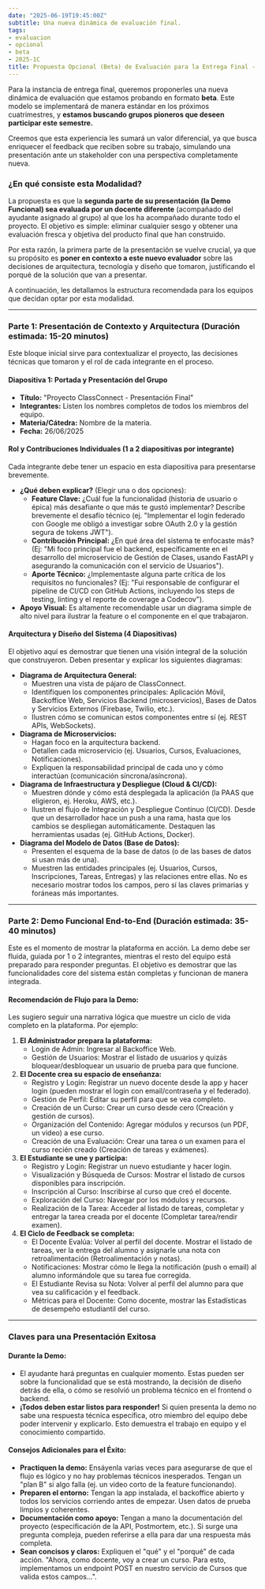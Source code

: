 ```yaml
---
date: "2025-06-19T19:45:00Z"
subtitle: Una nueva dinámica de evaluación final.
tags:
- evaluacion
- opcional
- beta
- 2025-1C
title: Propuesta Opcional (Beta) de Evaluación para la Entrega Final - 1C 2025
---
```


Para la instancia de entrega final, queremos proponerles una nueva dinámica de evaluación que estamos probando en formato **beta**. Este modelo se implementará de manera estándar en los próximos cuatrimestres, y **estamos buscando grupos pioneros que deseen participar este semestre.**

Creemos que esta experiencia les sumará un valor diferencial, ya que busca enriquecer el feedback que reciben sobre su trabajo, simulando una presentación ante un stakeholder con una perspectiva completamente nueva.

### ¿En qué consiste esta Modalidad?

La propuesta es que la **segunda parte de su presentación (la Demo Funcional) sea evaluada por un docente diferente** (acompañado del ayudante asignado al grupo) al que los ha acompañado durante todo el proyecto. El objetivo es simple: eliminar cualquier sesgo y obtener una evaluación fresca y objetiva del producto final que han construido.

Por esta razón, la primera parte de la presentación se vuelve crucial, ya que su propósito es **poner en contexto a este nuevo evaluador** sobre las decisiones de arquitectura, tecnología y diseño que tomaron, justificando el porqué de la solución que van a presentar.

A continuación, les detallamos la estructura recomendada para los equipos que decidan optar por esta modalidad.

---

### **Parte 1: Presentación de Contexto y Arquitectura (Duración estimada: 15-20 minutos)**

Este bloque inicial sirve para contextualizar el proyecto, las decisiones técnicas que tomaron y el rol de cada integrante en el proceso.

#### **Diapositiva 1: Portada y Presentación del Grupo**
* **Título:** "Proyecto ClassConnect - Presentación Final"
* **Integrantes:** Listen los nombres completos de todos los miembros del equipo.
* **Materia/Cátedra:** Nombre de la materia.
* **Fecha:** 26/06/2025

#### **Rol y Contribuciones Individuales (1 a 2 diapositivas por integrante)**
Cada integrante debe tener un espacio en esta diapositiva para presentarse brevemente.
* **¿Qué deben explicar?** (Elegir una o dos opciones):
    * **Feature Clave:** ¿Cuál fue la funcionalidad (historia de usuario o épica) más desafiante o que más te gustó implementar? Describe brevemente el desafío técnico (ej. "Implementar el login federado con Google me obligó a investigar sobre OAuth 2.0 y la gestión segura de tokens JWT").
    * **Contribución Principal:** ¿En qué área del sistema te enfocaste más? (Ej: "Mi foco principal fue el backend, específicamente en el desarrollo del microservicio de Gestión de Clases, usando FastAPI y asegurando la comunicación con el servicio de Usuarios").
    * **Aporte Técnico:** ¿Implementaste alguna parte crítica de los requisitos no funcionales? (Ej: "Fui responsable de configurar el pipeline de CI/CD con GitHub Actions, incluyendo los steps de testing, linting y el reporte de coverage a Codecov").
* **Apoyo Visual:** Es altamente recomendable usar un diagrama simple de alto nivel para ilustrar la feature o el componente en el que trabajaron.

#### **Arquitectura y Diseño del Sistema (4 Diapositivas)**
El objetivo aquí es demostrar que tienen una visión integral de la solución que construyeron. Deben presentar y explicar los siguientes diagramas:
* **Diagrama de Arquitectura General:**
    * Muestren una vista de pájaro de ClassConnect.
    * Identifiquen los componentes principales: Aplicación Móvil, Backoffice Web, Servicios Backend (microservicios), Bases de Datos y Servicios Externos (Firebase, Twilio, etc.).
    * Ilustren cómo se comunican estos componentes entre sí (ej. REST APIs, WebSockets).
* **Diagrama de Microservicios:**
    * Hagan foco en la arquitectura backend.
    * Detallen cada microservicio (ej. Usuarios, Cursos, Evaluaciones, Notificaciones).
    * Expliquen la responsabilidad principal de cada uno y cómo interactúan (comunicación síncrona/asíncrona).
* **Diagrama de Infraestructura y Despliegue (Cloud & CI/CD):**
    * Muestren dónde y cómo está desplegada la aplicación (la PAAS que eligieron, ej. Heroku, AWS, etc.).
    * Ilustren el flujo de Integración y Despliegue Continuo (CI/CD). Desde que un desarrollador hace un push a una rama, hasta que los cambios se despliegan automáticamente. Destaquen las herramientas usadas (ej. GitHub Actions, Docker).
* **Diagrama del Modelo de Datos (Base de Datos):**
    * Presenten el esquema de la base de datos (o de las bases de datos si usan más de una).
    * Muestren las entidades principales (ej. Usuarios, Cursos, Inscripciones, Tareas, Entregas) y las relaciones entre ellas. No es necesario mostrar todos los campos, pero sí las claves primarias y foráneas más importantes.

---

### **Parte 2: Demo Funcional End-to-End (Duración estimada: 35-40 minutos)**

Este es el momento de mostrar la plataforma en acción. La demo debe ser fluida, guiada por 1 o 2 integrantes, mientras el resto del equipo está preparado para responder preguntas. El objetivo es demostrar que las funcionalidades core del sistema están completas y funcionan de manera integrada.

#### **Recomendación de Flujo para la Demo:**
Les sugiero seguir una narrativa lógica que muestre un ciclo de vida completo en la plataforma. Por ejemplo:

1.  **El Administrador prepara la plataforma:**
    * Login de Admin: Ingresar al Backoffice Web.
    * Gestión de Usuarios: Mostrar el listado de usuarios y quizás bloquear/desbloquear un usuario de prueba para que funcione.
2.  **El Docente crea su espacio de enseñanza:**
    * Registro y Login: Registrar un nuevo docente desde la app y hacer login (pueden mostrar el login con email/contraseña y el federado).
    * Gestión de Perfil: Editar su perfil para que se vea completo.
    * Creación de un Curso: Crear un curso desde cero (Creación y gestión de cursos).
    * Organización del Contenido: Agregar módulos y recursos (un PDF, un video) a ese curso.
    * Creación de una Evaluación: Crear una tarea o un examen para el curso recién creado (Creación de tareas y exámenes).
3.  **El Estudiante se une y participa:**
    * Registro y Login: Registrar un nuevo estudiante y hacer login.
    * Visualización y Búsqueda de Cursos: Mostrar el listado de cursos disponibles para inscripción.
    * Inscripción al Curso: Inscribirse al curso que creó el docente.
    * Exploración del Curso: Navegar por los módulos y recursos.
    * Realización de la Tarea: Acceder al listado de tareas, completar y entregar la tarea creada por el docente (Completar tarea/rendir examen).
4.  **El Ciclo de Feedback se completa:**
    * El Docente Evalúa: Volver al perfil del docente. Mostrar el listado de tareas, ver la entrega del alumno y asignarle una nota con retroalimentación (Retroalimentación y notas).
    * Notificaciones: Mostrar cómo le llega la notificación (push o email) al alumno informándole que su tarea fue corregida.
    * El Estudiante Revisa su Nota: Volver al perfil del alumno para que vea su calificación y el feedback.
    * Métricas para el Docente: Como docente, mostrar las Estadísticas de desempeño estudiantil del curso.

---

### **Claves para una Presentación Exitosa**

#### **Durante la Demo:**
* El ayudante hará preguntas en cualquier momento. Estas pueden ser sobre la funcionalidad que se está mostrando, la decisión de diseño detrás de ella, o cómo se resolvió un problema técnico en el frontend o backend.
* **¡Todos deben estar listos para responder!** Si quien presenta la demo no sabe una respuesta técnica específica, otro miembro del equipo debe poder intervenir y explicarlo. Esto demuestra el trabajo en equipo y el conocimiento compartido.

#### **Consejos Adicionales para el Éxito:**
* **Practiquen la demo:** Ensáyenla varias veces para asegurarse de que el flujo es lógico y no hay problemas técnicos inesperados. Tengan un "plan B" si algo falla (ej. un video corto de la feature funcionando).
* **Preparen el entorno:** Tengan la app instalada, el backoffice abierto y todos los servicios corriendo antes de empezar. Usen datos de prueba limpios y coherentes.
* **Documentación como apoyo:** Tengan a mano la documentación del proyecto (especificación de la API, Postmortem, etc.). Si surge una pregunta compleja, pueden referirse a ella para dar una respuesta más completa.
* **Sean concisos y claros:** Expliquen el "qué" y el "porqué" de cada acción. "Ahora, como docente, voy a crear un curso. Para esto, implementamos un endpoint POST en nuestro servicio de Cursos que valida estos campos...".
